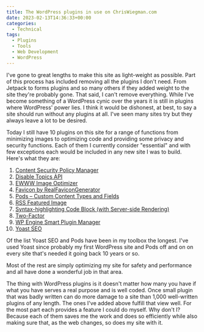 ```yaml
---
title: The WordPress plugins in use on ChrisWiegman.com
date: 2023-02-13T14:36:33+00:00
categories:
  - Technical
tags:
  - Plugins
  - Tools
  - Web Development
  - WordPress
---
```


I've gone to great lengths to make this site as light-weight as possible. Part of this process has included removing all the plugins I don't need. From Jetpack to forms plugins and so many others if they added weight to the site they're probably gone. That said, I can't remove everything.
While I've become something of a WordPress cynic over the years it is still in plugins where WordPress' power lies. I think it would be dishonest, at best, to say a site should run without any plugins at all. I've seen many sites try but they always leave a lot to be desired.

Today I still have 10 plugins on this site for a range of functions from minimizing images to optimizing code and providing some privacy and security functions. Each of them I currently consider "essential" and with few exceptions each would be included in any new site I was to build. Here's what they are:

1. [Content Security Policy Manager](https://wordpress.org/plugins/csp-manager/)
2. [Disable Topics API](https://wordpress.org/plugins/disable-floc/)
3. [EWWW Image Optimizer](https://wordpress.org/plugins/ewww-image-optimizer/)
4. [Favicon by RealFaviconGenerator](https://wordpress.org/plugins/favicon-by-realfavicongenerator/)
5. [Pods – Custom Content Types and Fields](https://wordpress.org/plugins/pods/)
6. [RSS Featured Image](https://wordpress.org/plugins/rss-featured-image/)
7. [Syntax-highlighting Code Block (with Server-side Rendering)](https://wordpress.org/plugins/syntax-highlighting-code-block/)
8. [Two-Factor](https://wordpress.org/plugins/two-factor/)
9. [WP Engine Smart Plugin Manager](https://wpengine.com/smart-plugin-manager/)
10. [Yoast SEO](https://wordpress.org/plugins/wordpress-seo/)

Of the list Yoast SEO and Pods have been in my toolbox the longest. I've used Yoast since probably my first WordPress site and Pods off and on on every site that's needed it going back 10 years or so.

Most of the rest are simply optimizing my site for safety and performance and all have done a wonderful job in that area.

The thing with WordPress plugins is it doesn't matter how many you have if what you have serves a real purpose and is well coded. Once small plugin that was badly written can do more damage to a site than 1,000 well-written plugins of any length. The ones I've added above fulfill that view well. For the most part each provides a feature I could do myself. Why don't I? Because each of them saves me the work and does so efficiently while also making sure that, as the web changes, so does my site with it.
